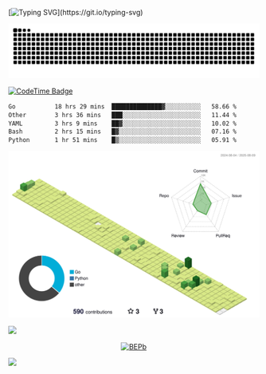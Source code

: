 [![Typing SVG](https://readme-typing-svg.demolab.com?font=JetBrains+Mono&duration=3000&center=true&vCenter=true&multiline=true&repeat=false&width=800&height=80&lines=Welcome+to+KevinMatt's+workshop;Do+not+go+gentle+into+that+good+night.)](https://git.io/typing-svg)

![snake-grid](https://raw.githubusercontent.com/kevinmatthe/kevinmatthe/output/github-contribution-grid-snake-dark.svg)

[![CodeTime Badge](https://img.shields.io/endpoint?style=flat-square&color=222&url=https%3A%2F%2Fapi.codetime.dev%2Fshield%3Fid%3D30418%26project%3D%26in=0)](https://codetime.dev)

<!--START_SECTION:waka-->

```txt
Go           18 hrs 29 mins  ██████████████▓░░░░░░░░░░   58.66 %
Other        3 hrs 36 mins   ███░░░░░░░░░░░░░░░░░░░░░░   11.44 %
YAML         3 hrs 9 mins    ██▓░░░░░░░░░░░░░░░░░░░░░░   10.02 %
Bash         2 hrs 15 mins   █▓░░░░░░░░░░░░░░░░░░░░░░░   07.16 %
Python       1 hr 51 mins    █▒░░░░░░░░░░░░░░░░░░░░░░░   05.91 %
```

<!--END_SECTION:waka-->

<!--   profile-green-animate -->
![](./profile-3d-contrib/profile-green-animate.svg)

<!--  2d history skills -->
<img src="https://cr-skills-chart-widget.azurewebsites.net/api/api?username=kevinmatthe" width="auto"></img>

<p align="center"> 
<a href="https://github.com/ryo-ma/github-profile-trophy"><img src="https://github-profile-trophy.vercel.app/?username=kevinmatthe" alt="BEPb" /></a>
</p>

<img src="https://cr-ss-service.azurewebsites.net/api/ScreenShot?widget=summary&username=kevinmatthe" width="auto"></img>
